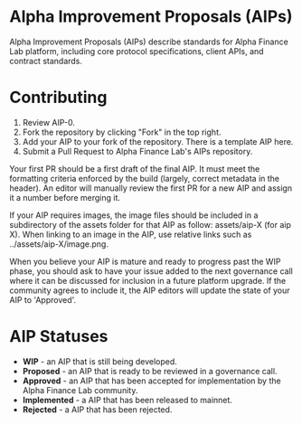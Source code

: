 # Alpha Improvement Proposals (AIPs)
Alpha Improvement Proposals (AIPs) describe standards for Alpha Finance Lab platform, including core protocol specifications, client APIs, and contract standards.

# Contributing
1. Review AIP-0.
2. Fork the repository by clicking "Fork" in the top right.
3. Add your AIP to your fork of the repository. There is a template AIP here.
4. Submit a Pull Request to Alpha Finance Lab's AIPs repository.

Your first PR should be a first draft of the final AIP. It must meet the formatting criteria enforced by the build (largely, correct metadata in the header). An editor will manually review the first PR for a new AIP and assign it a number before merging it.

If your AIP requires images, the image files should be included in a subdirectory of the assets folder for that AIP as follow: assets/aip-X (for aip X). When linking to an image in the AIP, use relative links such as ../assets/aip-X/image.png.

When you believe your AIP is mature and ready to progress past the WIP phase, you should ask to have your issue added to the next governance call where it can be discussed for inclusion in a future platform upgrade. If the community agrees to include it, the AIP editors will update the state of your AIP to 'Approved'.

# AIP Statuses

- **WIP** - an AIP that is still being developed.
- **Proposed** - an AIP that is ready to be reviewed in a governance call.
- **Approved** - an AIP that has been accepted for implementation by the Alpha Finance Lab community.
- **Implemented** - a AIP that has been released to mainnet.
- **Rejected** - a AIP that has been rejected.

